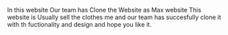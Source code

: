 In this website Our team has Clone the Website as Max website
This website is Usually sell the clothes 
me and our team has succesfully clone it with th fuctionality and design
and hope you like it.


